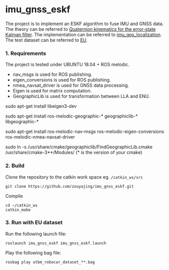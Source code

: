 # imu_gnss_eskf

The project is to implement an ESKF algorithm to fuse IMU and GNSS data. The theory can be referred to [Quaternion kinematics for the error-state Kalman filter](https://arxiv.org/pdf/1711.02508.pdf). The implementation can be referred to [imu_gps_localization](https://github.com/ydsf16/imu_gps_localization). The test dataset can be referred to [EU](https://epan-utbm.github.io/utbm_robocar_dataset/).

### 1. Requirements

The project is tested under UBUNTU 18.04 + ROS melodic.
* nav_msgs is used for ROS publishing. 
* eigen_conversions is used for ROS publishing.
* nmea_navsat_driver is used for GNSS data processing.
* Eigen is used for matrix computation.
* GeographicLib is used for transformation between LLA and ENU.

sudo apt-get install libeigen3-dev 

sudo apt-get install ros-melodic-geographic-* geographiclib-* libgeographic-*

sudo apt-get install ros-melodic-nav-msgs ros-melodic-eigen-conversions ros-melodic-nmea-navsat-driver

sudo ln -s /usr/share/cmake/geographiclib/FindGeographicLib.cmake /usr/share/cmake-3**/Modules/ (* is the version of your cmake)

### 2. Build

Clone the repository to the catkin work space eg. `/catkin_ws/src`
````
git clone https://github.com/zouyajing/imu_gnss_eskf.git
````
Compile
````
cd ~/catkin_ws
catkin_make
````
### 3. Run with EU dataset

Run the following launch file:
````
roslaunch imu_gnss_eskf imu_gnss_eskf.launch
````
Play the following bag file:
````
rosbag play utbm_robocar_dataset_**.bag
````





